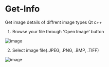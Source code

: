 # Get-Info
Get image details of diffrent image types
Qt
c++


1. Browse your file through 'Open Image' button

![image](https://user-images.githubusercontent.com/12136571/46522380-3ee02680-c8a0-11e8-8fe6-96d7cde9837b.png)

2. Select image file(.JPEG, .PNG, .BMP, .TIFF)

![image](https://user-images.githubusercontent.com/12136571/46522696-1f95c900-c8a1-11e8-9a9b-c7e724cea90e.png)

